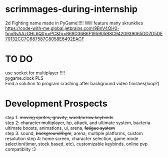 # scrimmages-during-internship
2d Fighting name made in PyGame!!!!!
Will feature many skrunklies
https://code-with-me.global.jetbrains.com/9BnV4QH0-fmnRvAAzGHL6Q#p=PC&fp=B69D36B6F195905B8C9420939065DD7D5DE70132CC7C687587C8058E6492EACF
# TO DO
use socket for multiplayer !!!!  
pygame.clock PLS  
Find a solution to program crashing after background video finishes(loop?)



# Development Prospects
step 1: ~~moving sprites, gravity,~~ ~~wasd/arrow keybinds~~  
step 2: ~~character multiplayer~~, hp, ~~attack~~, and ultimate system, bacteria ultimate boosts, animations, ui, arena, ~~fatigue system~~  
step 3: sound, ~~background/bgm~~, arena, multiple platforms, custom resolution
step 4: home screen, character selection, game mode selection(timer, stock based, etc), customizable keybinds, online pvp compatiblity :3
